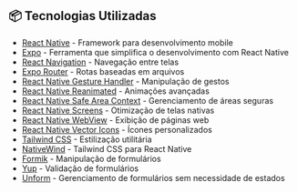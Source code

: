 <h2>📦 Tecnologias Utilizadas</h2>
<ul>
    <li><a href="https://reactnative.dev/" target="_blank">React Native</a> - Framework para desenvolvimento mobile</li>
    <li><a href="https://docs.expo.dev/" target="_blank">Expo</a> - Ferramenta que simplifica o desenvolvimento com React Native</li>
    <li><a href="https://reactnavigation.org/" target="_blank">React Navigation</a> - Navegação entre telas</li>
    <li><a href="https://expo.github.io/router/docs" target="_blank">Expo Router</a> - Rotas baseadas em arquivos</li>
    <li><a href="https://github.com/software-mansion/react-native-gesture-handler" target="_blank">React Native Gesture Handler</a> - Manipulação de gestos</li>
    <li><a href="https://github.com/software-mansion/react-native-reanimated" target="_blank">React Native Reanimated</a> - Animações avançadas</li>
    <li><a href="https://github.com/th3rdwave/react-native-safe-area-context" target="_blank">React Native Safe Area Context</a> - Gerenciamento de áreas seguras</li>
    <li><a href="https://github.com/software-mansion/react-native-screens" target="_blank">React Native Screens</a> - Otimização de telas nativas</li>
    <li><a href="https://github.com/react-native-webview/react-native-webview" target="_blank">React Native WebView</a> - Exibição de páginas web</li>
    <li><a href="https://github.com/oblador/react-native-vector-icons" target="_blank">React Native Vector Icons</a> - Ícones personalizados</li>
    <li><a href="https://github.com/tailwindlabs/tailwindcss" target="_blank">Tailwind CSS</a> - Estilização utilitária</li>
    <li><a href="https://github.com/marklawlor/nativewind" target="_blank">NativeWind</a> - Tailwind CSS para React Native</li>
    <li><a href="https://github.com/jaredpalmer/formik" target="_blank">Formik</a> - Manipulação de formulários</li>
    <li><a href="https://github.com/jquense/yup" target="_blank">Yup</a> - Validação de formulários</li>
    <li><a href="https://github.com/Rocketseat/unform" target="_blank">Unform</a> - Gerenciamento de formulários sem necessidade de estados</li>
</ul>